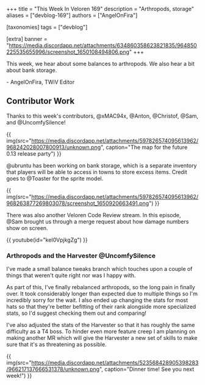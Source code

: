+++
title = "This Week In Veloren 169"
description = "Arthropods, storage"
aliases = ["devblog-169"]
authors = ["AngelOnFira"]

[taxonomies]
tags = ["devblog"]

[extra]
banner = "https://media.discordapp.net/attachments/634860358623821835/964850225535655996/screenshot_1650108494806.png"
+++

This week, we hear about some balances to arthropods. We also hear a bit about
bank storage.

\- AngelOnFira, TWiV Editor

## Contributor Work

Thanks to this week's contributors, @xMAC94x, @Anton, @Christof, @Sam, and
@UncomfySilence!

{{
  img(src="https://media.discordapp.net/attachments/597826574095613962/968242028007800913/unknown.png",
  caption="The map for the future 0.13 release party") }}

@ubruntu has been working on bank storage, which is a separate inventory that
players will be able to access in towns to store excess items. Credit goes to
@Toaster for the sprite model.

{{
  img(src="https://media.discordapp.net/attachments/597826574095613962/968263877269803078/screenshot_1650920663491.png")
}}

There was also another Veloren Code Review stream. In this episode, @Sam brought
us through a merge request about how damage numbers show on screen.

{{
  youtube(id="keI0VpjkgZg")
}}

### Arthropods and the Harvester @UncomfySilence

I've made a small balance tweaks branch which touches upon a couple of things
that weren't quite right nor was I happy with.

As part of this, I've finally rebalanced arthropods, so the long pain in finally
over. It took considerably longer than expected due to multiple things so I'm
incredibly sorry for the wait. I also ended up changing the stats for most hats
so that they're better befitting of their rank alongside more specialized stats,
so I'd suggest checking them out and comparing!

I've also adjusted the stats of the Harvester so that it has roughly the same
difficulty as a T4 boss. To hinder even more feature creep I am planning on
making another MR which will give the Harvester a new set of skills to make sure
that it's as threatening as possible.

{{
  img(src="https://media.discordapp.net/attachments/523568428905398283/966217137666531378/unknown.png",
  caption="Dinner time! See you next week!") }}
